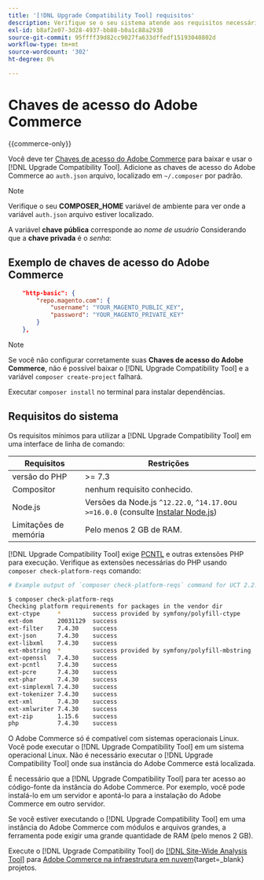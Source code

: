 ```yaml
---
title: '[!DNL Upgrade Compatibility Tool] requisitos'
description: Verifique se o seu sistema atende aos requisitos necessários para executar o [!DNL Upgrade Compatibility Tool] em uma interface de linha de comando para o seu projeto do Adobe Commerce.
exl-id: b8af2e07-3d28-4937-bb88-b0a1c88a2938
source-git-commit: 95ffff39d82cc9027fa633dffedf15193040802d
workflow-type: tm+mt
source-wordcount: '302'
ht-degree: 0%

---
```


# Chaves de acesso do Adobe Commerce

{{commerce-only}}

Você deve ter [Chaves de acesso do Adobe Commerce](https://developer.adobe.com/commerce/marketplace/guides/sellers/profile-information/#access-keys) para baixar e usar o [!DNL Upgrade Compatibility Tool]. Adicione as chaves de acesso do Adobe Commerce ao `auth.json` arquivo, localizado em `~/.composer` por padrão.

>[!NOTE]
>
>Verifique o seu **COMPOSER_HOME** variável de ambiente para ver onde a variável `auth.json` arquivo estiver localizado.

A variável **chave pública** corresponde ao _nome de usuário_ Considerando que a **chave privada** é o _senha_:

## Exemplo de chaves de acesso do Adobe Commerce

```json
    "http-basic": {
        "repo.magento.com": {
            "username": "YOUR_MAGENTO_PUBLIC_KEY",
            "password": "YOUR_MAGENTO_PRIVATE_KEY"
        }
    },
```

>[!NOTE]
>
> Se você não configurar corretamente suas **Chaves de acesso do Adobe Commerce**, não é possível baixar o [!DNL Upgrade Compatibility Tool] e a variável `composer create-project` falhará.

Executar `composer install` no terminal para instalar dependências.

## Requisitos do sistema

Os requisitos mínimos para utilizar a [!DNL Upgrade Compatibility Tool] em uma interface de linha de comando:

| **Requisitos** | **Restrições** |
|----------------|-----------------|
| versão do PHP | >= 7.3 |
| Compositor | nenhum requisito conhecido. |
| Node.js | Versões da Node.js `^12.22.0`, `^14.17.0`ou `>=16.0.0` (consulte [Instalar Node.js](https://nodejs.dev/en/learn/how-to-install-nodejs/)) |
| Limitações de memória | Pelo menos 2 GB de RAM. |

[!DNL Upgrade Compatibility Tool] exige [PCNTL](https://www.php.net/manual/en/book.pcntl.php) e outras extensões PHP para execução. Verifique as extensões necessárias do PHP usando `composer check-platform-reqs` comando:

```bash
# Example output of `composer check-platform-reqs` command for UCT 2.2.6 and PHP 7.4:

$ composer check-platform-reqs
Checking platform requirements for packages in the vendor dir
ext-ctype     *         success provided by symfony/polyfill-ctype
ext-dom       20031129  success
ext-filter    7.4.30    success
ext-json      7.4.30    success
ext-libxml    7.4.30    success
ext-mbstring  *         success provided by symfony/polyfill-mbstring
ext-openssl   7.4.30    success
ext-pcntl     7.4.30    success
ext-pcre      7.4.30    success
ext-phar      7.4.30    success
ext-simplexml 7.4.30    success
ext-tokenizer 7.4.30    success
ext-xml       7.4.30    success
ext-xmlwriter 7.4.30    success
ext-zip       1.15.6    success
php           7.4.30    success
```

O Adobe Commerce só é compatível com sistemas operacionais Linux. Você pode executar o [!DNL Upgrade Compatibility Tool] em um sistema operacional Linux. Não é necessário executar o [!DNL Upgrade Compatibility Tool] onde sua instância do Adobe Commerce está localizada.

É necessário que a [!DNL Upgrade Compatibility Tool] para ter acesso ao código-fonte da instância do Adobe Commerce. Por exemplo, você pode instalá-lo em um servidor e apontá-lo para a instalação do Adobe Commerce em outro servidor.

Se você estiver executando o [!DNL Upgrade Compatibility Tool] em uma instância do Adobe Commerce com módulos e arquivos grandes, a ferramenta pode exigir uma grande quantidade de RAM (pelo menos 2 GB).

Execute o [!DNL Upgrade Compatibility Tool] do [[!DNL Site-Wide Analysis Tool]](https://experienceleague.adobe.com/docs/commerce-operations/upgrade-guide/upgrade-compatibility-tool/use-upgrade-compatibility-tool/integrate-analysis-tool.html) para [Adobe Commerce na infraestrutura em nuvem](https://experienceleague.adobe.com/docs/commerce-cloud-service/user-guide/project/overview.html){target=_blank} projetos.
